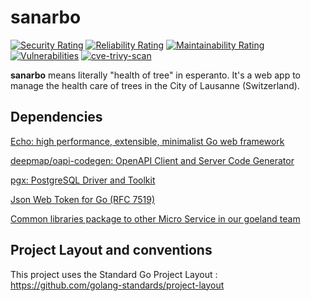 # sanarbo
[![Security Rating](https://sonarcloud.io/api/project_badges/measure?project=lao-tseu-is-alive_sanarbo&metric=security_rating)](https://sonarcloud.io/summary/new_code?id=lao-tseu-is-alive_sanarbo)
[![Reliability Rating](https://sonarcloud.io/api/project_badges/measure?project=lao-tseu-is-alive_sanarbo&metric=reliability_rating)](https://sonarcloud.io/summary/new_code?id=lao-tseu-is-alive_sanarbo)
[![Maintainability Rating](https://sonarcloud.io/api/project_badges/measure?project=lao-tseu-is-alive_sanarbo&metric=sqale_rating)](https://sonarcloud.io/summary/new_code?id=lao-tseu-is-alive_sanarbo)
[![Vulnerabilities](https://sonarcloud.io/api/project_badges/measure?project=lao-tseu-is-alive_sanarbo&metric=vulnerabilities)](https://sonarcloud.io/summary/new_code?id=lao-tseu-is-alive_sanarbo)
[![cve-trivy-scan](https://github.com/lao-tseu-is-alive/sanarbo/actions/workflows/cve-trivy-scan.yml/badge.svg)](https://github.com/lao-tseu-is-alive/sanarbo/actions/workflows/cve-trivy-scan.yml)

**sanarbo** means literally "health of tree" in esperanto. It's a web app to manage the health care of trees in the City of Lausanne (Switzerland).

## Dependencies
[Echo: high performance, extensible, minimalist Go web framework](https://echo.labstack.com/)

[deepmap/oapi-codegen: OpenAPI Client and Server Code Generator](https://github.com/deepmap/oapi-codegen)

[pgx: PostgreSQL Driver and Toolkit](https://pkg.go.dev/github.com/jackc/pgx)

[Json Web Token for Go (RFC 7519)](https://github.com/cristalhq/jwt)

[Common libraries package to other Micro Service in our goeland team](https://github.com/lao-tseu-is-alive/go-cloud-k8s-common-libs)


## Project Layout and conventions
This project uses the Standard Go Project Layout : https://github.com/golang-standards/project-layout

